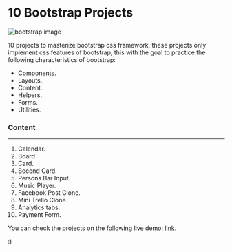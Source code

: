 # 10 Bootstrap Projects

![bootstrap image](https://www.lucushost.com/blog/wp-content/uploads/2019/10/bootstrap.png)

10 projects to masterize bootstrap css framework, these projects only implement css features of bootstrap, this with the goal to practice the following characteristics of bootstrap:

-   Components.
-   Layouts.
-   Content.
-   Helpers.
-   Forms.
-   Utilities.

### Content

---

1. Calendar.
2. Board.
3. Card.
4. Second Card.
5. Persons Bar Input.
6. Music Player.
7. Facebook Post Clone.
8. Mini Trello Clone.
9. Analytics tabs.
10. Payment Form.

You can check the projects on the following live demo: [link](https://gdpp.github.io/10_bootstrap_projects/).

:)
